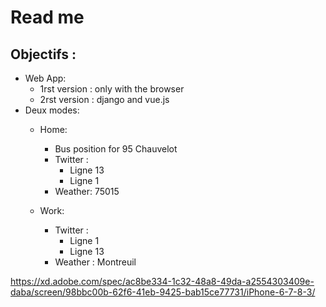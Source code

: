 # Read me

## Objectifs :
- Web App:
    - 1rst version : only with the browser
    - 2rst version : django and vue.js
- Deux modes:
    - Home:
        - Bus position for 95 Chauvelot 
        - Twitter :
            - Ligne 13
            - Ligne 1
        - Weather: 75015

    - Work:
        - Twitter :
            - Ligne 1
            - Ligne 13
        - Weather : Montreuil

https://xd.adobe.com/spec/ac8be334-1c32-48a8-49da-a2554303409e-daba/screen/98bbc00b-62f6-41eb-9425-bab15ce77731/iPhone-6-7-8-3/